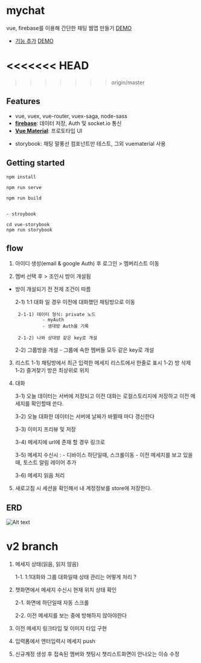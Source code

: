 # mychat
vue, firebase를 이용해 간단한 채팅 웹앱 만들기
[DEMO](http://gnscjfdl.cafe24.com/chat)

- [기능 추가](https://github.com/shuushu/chatapp/tree/v2#v2-branch) [DEMO](http://gnscjfdl.cafe24.com/chat2)

<<<<<<< HEAD
=======

>>>>>>> origin/master

## Features
- vue, vuex, vue-router, vuex-saga, node-sass
- [**firebase**](#documentation): 데이터 저장, Auth 및 socket.io 통신
- [**Vue Material**](https://vuematerial.io/getting-started/): 프로토타입 UI
* storybook: 채팅 말풍선 컴포넌트만 테스트, 그외 vuematerial 사용


## Getting started
```
npm install

npm run serve

npm run build


- stroybook

cd vue-storybook
npm run storybook
```

## flow

1) 아이디 생성(email & google Auth) 후 로그인 > 멤버리스트 이동

2) 멤버 선택 후 > 조인시 방이 개설됨
- 방이 개설되기 전 전제 조건이 따름
    
    2-1) 1:1 대화 일 경우 이전에 대화했던 채팅방으로 이동
       
       2-1-1) 데이터 형식: private 노드
                - myAuth
                - 생대방 Auth을 기록
                
       2-1-2) 나와 상대방 같은 key로 개설

    2-2) 그룹방을 개설
        - 그룹에 속한 멤버들 모두 같은 key로 개설 

3) 리스트
    1-1) 채팅방에서 최근 입력한 메세지 리스트에서 한줄로 표시
    1-2) 방 삭제 
    1-2) 즐겨찾기 방은 최상위로 위치


4) 대화     
    
    3-1) 오늘 데이터는 서버에 저장되고 이전 대화는 로컬스토리지에 저장하고 이전 메세지를 확인할때 쓴다.
    
    3-2) 오늘 대화한 데이터는 서버에 날짜가 바뀔때 마다 갱신한다
    
    3-3) 이미지 프리뷰 및 저장
    
    3-4) 메세지에 url에 존재 할 경우 링크로 

    3-5) 메세지 수신시 :
        - 디바이스 하단일때, 스크롤이동
        - 이전 메세지를 보고 있을 때, 토스트 알림 레이어 추가

    3-6) 메세지 읽음 처리



0) 새로고침 시 세션을 확인해서 내 계정정보를 store에 저장한다.


## ERD


![Alt text](http://gnscjfdl.cafe24.com/chat/erd.jpg)


# v2 branch
1. 메세지 상태(읽음, 읽지 않음)

    1-1. 1:1대화와 그룹 대화일때 상태 관리는 어떻게 처리 ?



2. 챗화면에서 메세지 수신시 현재 위치 상태 확인

    2-1. 화면에 하단일때 자동 스크롤

    2-2. 이전 메세지를 보는 중에 방해하지 않아야한다



3. 이전 메세지 링크타입 및 이미지 타입 구현

4. 입력폼에서 엔터입력시 메세지 push

5. 신규계정 생성 후 접속된 멤버와 챗팅시 챗리스트화면이 안나오는 이슈 수정


